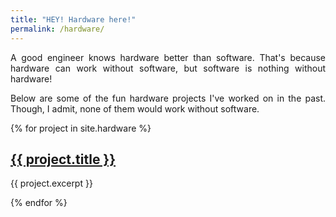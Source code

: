 ```yaml
---
title: "HEY! Hardware here!"
permalink: /hardware/
---
```

<style>
p {
  text-align: justify;
}
</style>


A good engineer knows hardware better than software. That's because hardware can work without software, but software is nothing without hardware! 

Below are some of the fun hardware projects I've worked on in the past. Though, I admit, none of them would work without software. 


{% for project in site.hardware %}
  <h2>
    <a href="{{ site.baseurl }}{{ project.url }}">
      {{ project.title }}
    </a>
  </h2>
   
  <p>{{ project.excerpt }}</p>

{% endfor %}
